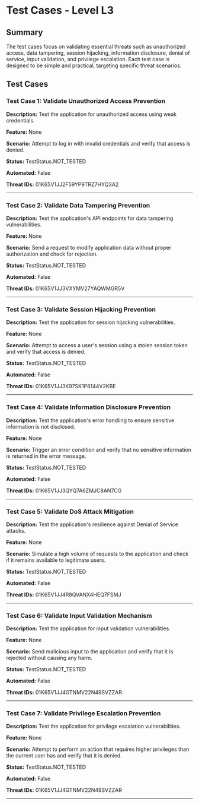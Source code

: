 # Test Cases - Level L3

## Summary

The test cases focus on validating essential threats such as unauthorized access, data tampering, session hijacking, information disclosure, denial of service, input validation, and privilege escalation. Each test case is designed to be simple and practical, targeting specific threat scenarios.

## Test Cases

### Test Case 1: Validate Unauthorized Access Prevention

**Description:** Test the application for unauthorized access using weak credentials.

**Feature:** None

**Scenario:** Attempt to log in with invalid credentials and verify that access is denied.

**Status:** TestStatus.NOT_TESTED

**Automated:** False

**Threat IDs:** 01K65V1JJ2F59YP9TRZ7HYQ3A2

---

### Test Case 2: Validate Data Tampering Prevention

**Description:** Test the application's API endpoints for data tampering vulnerabilities.

**Feature:** None

**Scenario:** Send a request to modify application data without proper authorization and check for rejection.

**Status:** TestStatus.NOT_TESTED

**Automated:** False

**Threat IDs:** 01K65V1JJ3VXYMV27YAQWMGR5V

---

### Test Case 3: Validate Session Hijacking Prevention

**Description:** Test the application for session hijacking vulnerabilities.

**Feature:** None

**Scenario:** Attempt to access a user's session using a stolen session token and verify that access is denied.

**Status:** TestStatus.NOT_TESTED

**Automated:** False

**Threat IDs:** 01K65V1JJ3K97SK1P8144V2KBE

---

### Test Case 4: Validate Information Disclosure Prevention

**Description:** Test the application's error handling to ensure sensitive information is not disclosed.

**Feature:** None

**Scenario:** Trigger an error condition and verify that no sensitive information is returned in the error message.

**Status:** TestStatus.NOT_TESTED

**Automated:** False

**Threat IDs:** 01K65V1JJ3QYQ7A6ZMJC8AN7CG

---

### Test Case 5: Validate DoS Attack Mitigation

**Description:** Test the application's resilience against Denial of Service attacks.

**Feature:** None

**Scenario:** Simulate a high volume of requests to the application and check if it remains available to legitimate users.

**Status:** TestStatus.NOT_TESTED

**Automated:** False

**Threat IDs:** 01K65V1JJ4R8QVANX4HEQ7FSMJ

---

### Test Case 6: Validate Input Validation Mechanism

**Description:** Test the application for input validation vulnerabilities.

**Feature:** None

**Scenario:** Send malicious input to the application and verify that it is rejected without causing any harm.

**Status:** TestStatus.NOT_TESTED

**Automated:** False

**Threat IDs:** 01K65V1JJ4GTNMV22N49SVZZAR

---

### Test Case 7: Validate Privilege Escalation Prevention

**Description:** Test the application for privilege escalation vulnerabilities.

**Feature:** None

**Scenario:** Attempt to perform an action that requires higher privileges than the current user has and verify that it is denied.

**Status:** TestStatus.NOT_TESTED

**Automated:** False

**Threat IDs:** 01K65V1JJ4GTNMV22N49SVZZAR

---

